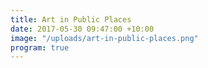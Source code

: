 ```yaml
---
title: Art in Public Places
date: 2017-05-30 09:47:00 +10:00
image: "/uploads/art-in-public-places.png"
program: true
---
```


